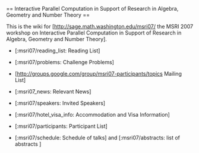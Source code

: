 == Interactive Parallel Computation in Support of Research in Algebra, Geometry and Number Theory ==

This is the wiki for [http://sage.math.washington.edu/msri07/ the MSRI 2007 workshop on Interactive Parallel Computation in Support of Research in Algebra, Geometry and Number Theory]. 

   * [:msri07/reading_list: Reading List]

   * [:msri07/problems: Challenge Problems]

   * [http://groups.google.com/group/msri07-participants/topics Mailing List]

   * [:msri07_news: Relevant News]

   * [:msri07/speakers: Invited Speakers]

   * [:msri07/hotel_visa_info: Accommodation and Visa Information]

   * [:msri07/participants: Participant List]

   * [:msri07/schedule: Schedule of talks] and [:msri07/abstracts: list of abstracts ]
